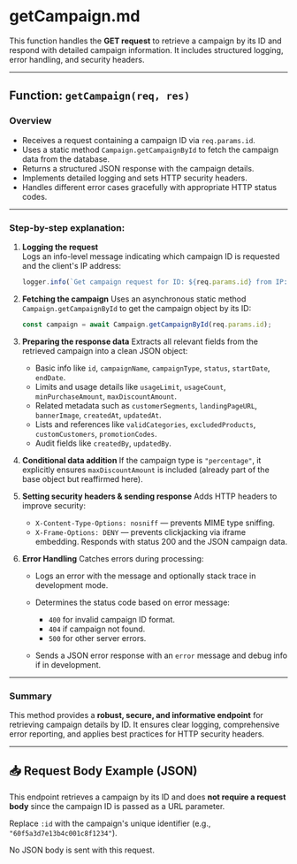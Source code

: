 # getCampaign.md

This function handles the **GET request** to retrieve a campaign by its ID and respond with detailed campaign information. It includes structured logging, error handling, and security headers.

---

## Function: `getCampaign(req, res)`

### Overview
- Receives a request containing a campaign ID via `req.params.id`.
- Uses a static method `Campaign.getCampaignById` to fetch the campaign data from the database.
- Returns a structured JSON response with the campaign details.
- Implements detailed logging and sets HTTP security headers.
- Handles different error cases gracefully with appropriate HTTP status codes.

---

### Step-by-step explanation:

1. **Logging the request**  
   Logs an info-level message indicating which campaign ID is requested and the client's IP address:
   ```js
   logger.info(`Get campaign request for ID: ${req.params.id} from IP: ${req.ip}`);

2. **Fetching the campaign**
   Uses an asynchronous static method `Campaign.getCampaignById` to get the campaign object by its ID:

   ```js
   const campaign = await Campaign.getCampaignById(req.params.id);
   ```

3. **Preparing the response data**
   Extracts all relevant fields from the retrieved campaign into a clean JSON object:

   * Basic info like `id`, `campaignName`, `campaignType`, `status`, `startDate`, `endDate`.
   * Limits and usage details like `usageLimit`, `usageCount`, `minPurchaseAmount`, `maxDiscountAmount`.
   * Related metadata such as `customerSegments`, `landingPageURL`, `bannerImage`, `createdAt`, `updatedAt`.
   * Lists and references like `validCategories`, `excludedProducts`, `customCustomers`, `promotionCodes`.
   * Audit fields like `createdBy`, `updatedBy`.

4. **Conditional data addition**
   If the campaign type is `"percentage"`, it explicitly ensures `maxDiscountAmount` is included (already part of the base object but reaffirmed here).

5. **Setting security headers & sending response**
   Adds HTTP headers to improve security:

   * `X-Content-Type-Options: nosniff` — prevents MIME type sniffing.
   * `X-Frame-Options: DENY` — prevents clickjacking via iframe embedding.
     Responds with status 200 and the JSON campaign data.

6. **Error Handling**
   Catches errors during processing:

   * Logs an error with the message and optionally stack trace in development mode.
   * Determines the status code based on error message:

     * `400` for invalid campaign ID format.
     * `404` if campaign not found.
     * `500` for other server errors.
   * Sends a JSON error response with an `error` message and debug info if in development.

---

### Summary

This method provides a **robust, secure, and informative endpoint** for retrieving campaign details by ID. It ensures clear logging, comprehensive error reporting, and applies best practices for HTTP security headers.

---

## 📥 Request Body Example (JSON)

This endpoint retrieves a campaign by its ID and does **not require a request body** since the campaign ID is passed as a URL parameter.

Replace `:id` with the campaign's unique identifier (e.g., `"60f5a3d7e13b4c001c8f1234"`).

No JSON body is sent with this request.

